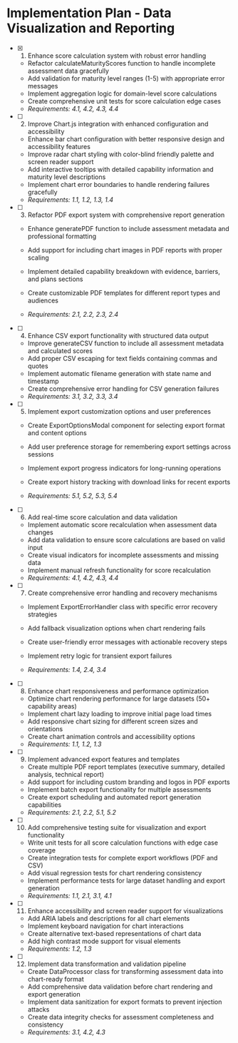 # Implementation Plan - Data Visualization and Reporting

- [x] 1. Enhance score calculation system with robust error handling

  - Refactor calculateMaturityScores function to handle incomplete assessment data gracefully
  - Add validation for maturity level ranges (1-5) with appropriate error messages
  - Implement aggregation logic for domain-level score calculations
  - Create comprehensive unit tests for score calculation edge cases
  - _Requirements: 4.1, 4.2, 4.3, 4.4_


- [ ] 2. Improve Chart.js integration with enhanced configuration and accessibility
  - Enhance bar chart configuration with better responsive design and accessibility features
  - Improve radar chart styling with color-blind friendly palette and screen reader support
  - Add interactive tooltips with detailed capability information and maturity level descriptions
  - Implement chart error boundaries to handle rendering failures gracefully
  - _Requirements: 1.1, 1.2, 1.3, 1.4_


- [ ] 3. Refactor PDF export system with comprehensive report generation
  - Enhance generatePDF function to include assessment metadata and professional formatting
  - Add support for including chart images in PDF reports with proper scaling
  - Implement detailed capability breakdown with evidence, barriers, and plans sections
  - Create customizable PDF templates for different report types and audiences

  - _Requirements: 2.1, 2.2, 2.3, 2.4_

- [ ] 4. Enhance CSV export functionality with structured data output
  - Improve generateCSV function to include all assessment metadata and calculated scores
  - Add proper CSV escaping for text fields containing commas and quotes
  - Implement automatic filename generation with state name and timestamp
  - Create comprehensive error handling for CSV generation failures
  - _Requirements: 3.1, 3.2, 3.3, 3.4_

- [ ] 5. Implement export customization options and user preferences
  - Create ExportOptionsModal component for selecting export format and content options
  - Add user preference storage for remembering export settings across sessions
  - Implement export progress indicators for long-running operations

  - Create export history tracking with download links for recent exports
  - _Requirements: 5.1, 5.2, 5.3, 5.4_

- [ ] 6. Add real-time score calculation and data validation
  - Implement automatic score recalculation when assessment data changes
  - Add data validation to ensure score calculations are based on valid input
  - Create visual indicators for incomplete assessments and missing data
  - Implement manual refresh functionality for score recalculation
  - _Requirements: 4.1, 4.2, 4.3, 4.4_

- [ ] 7. Create comprehensive error handling and recovery mechanisms
  - Implement ExportErrorHandler class with specific error recovery strategies
  - Add fallback visualization options when chart rendering fails


  - Create user-friendly error messages with actionable recovery steps
  - Implement retry logic for transient export failures
  - _Requirements: 1.4, 2.4, 3.4_

- [ ] 8. Enhance chart responsiveness and performance optimization
  - Optimize chart rendering performance for large datasets (50+ capability areas)
  - Implement chart lazy loading to improve initial page load times
  - Add responsive chart sizing for different screen sizes and orientations
  - Create chart animation controls and accessibility options
  - _Requirements: 1.1, 1.2, 1.3_

- [ ] 9. Implement advanced export features and templates
  - Create multiple PDF report templates (executive summary, detailed analysis, technical report)
  - Add support for including custom branding and logos in PDF exports
  - Implement batch export functionality for multiple assessments
  - Create export scheduling and automated report generation capabilities
  - _Requirements: 2.1, 2.2, 5.1, 5.2_

- [ ] 10. Add comprehensive testing suite for visualization and export functionality
  - Write unit tests for all score calculation functions with edge case coverage
  - Create integration tests for complete export workflows (PDF and CSV)
  - Add visual regression tests for chart rendering consistency
  - Implement performance tests for large dataset handling and export generation
  - _Requirements: 1.1, 2.1, 3.1, 4.1_

- [ ] 11. Enhance accessibility and screen reader support for visualizations
  - Add ARIA labels and descriptions for all chart elements
  - Implement keyboard navigation for chart interactions
  - Create alternative text-based representations of chart data
  - Add high contrast mode support for visual elements
  - _Requirements: 1.2, 1.3_

- [ ] 12. Implement data transformation and validation pipeline
  - Create DataProcessor class for transforming assessment data into chart-ready format
  - Add comprehensive data validation before chart rendering and export generation
  - Implement data sanitization for export formats to prevent injection attacks
  - Create data integrity checks for assessment completeness and consistency
  - _Requirements: 3.1, 4.2, 4.3_